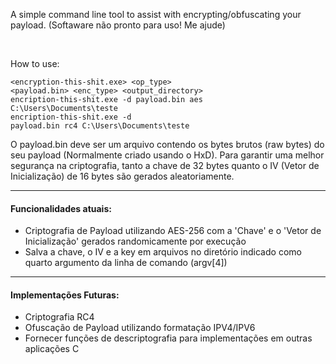 A simple command line tool to assist with encrypting/obfuscating your payload. 
(Softaware não pronto para uso! Me ajude)

<br>

How to use:

<code><encryption-this-shit.exe> <op_type> <payload.bin> <enc_type> <output_directory></code> 
<br>
<code>encription-this-shit.exe -d payload.bin aes C:\Users\Documents\teste</code>
<br>
<code>encription-this-shit.exe -d payload.bin rc4 C:\Users\Documents\teste</code>

O payload.bin deve ser um arquivo contendo os bytes brutos (raw bytes) do seu payload (Normalmente criado usando o HxD). Para garantir uma melhor segurança na criptografia, tanto a chave de 32 bytes quanto o IV (Vetor de Inicialização) de 16 bytes são gerados aleatoriamente.

<hr>

#### Funcionalidades atuais:

- Criptografia de Payload utilizando AES-256 com a 'Chave' e o 'Vetor de Inicialização' gerados randomicamente por execução
- Salva a chave, o IV e a key em arquivos no diretório indicado como quarto argumento da linha de comando (argv[4])

<hr>

#### Implementações Futuras:

- Criptografia RC4
- Ofuscação de Payload utilizando formatação IPV4/IPV6
- Fornecer funções de descriptografia para implementações em outras aplicações C
